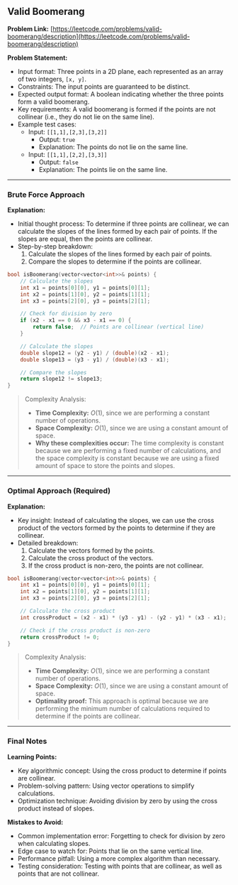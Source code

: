 ## Valid Boomerang
**Problem Link:** [https://leetcode.com/problems/valid-boomerang/description](https://leetcode.com/problems/valid-boomerang/description)

**Problem Statement:**
- Input format: Three points in a 2D plane, each represented as an array of two integers, `[x, y]`.
- Constraints: The input points are guaranteed to be distinct.
- Expected output format: A boolean indicating whether the three points form a valid boomerang.
- Key requirements: A valid boomerang is formed if the points are not collinear (i.e., they do not lie on the same line).
- Example test cases:
  - Input: `[[1,1],[2,3],[3,2]]`
    - Output: `true`
    - Explanation: The points do not lie on the same line.
  - Input: `[[1,1],[2,2],[3,3]]`
    - Output: `false`
    - Explanation: The points lie on the same line.

---

### Brute Force Approach

**Explanation:**
- Initial thought process: To determine if three points are collinear, we can calculate the slopes of the lines formed by each pair of points. If the slopes are equal, then the points are collinear.
- Step-by-step breakdown:
  1. Calculate the slopes of the lines formed by each pair of points.
  2. Compare the slopes to determine if the points are collinear.

```cpp
bool isBoomerang(vector<vector<int>>& points) {
    // Calculate the slopes
    int x1 = points[0][0], y1 = points[0][1];
    int x2 = points[1][0], y2 = points[1][1];
    int x3 = points[2][0], y3 = points[2][1];

    // Check for division by zero
    if (x2 - x1 == 0 && x3 - x1 == 0) {
        return false;  // Points are collinear (vertical line)
    }

    // Calculate the slopes
    double slope12 = (y2 - y1) / (double)(x2 - x1);
    double slope13 = (y3 - y1) / (double)(x3 - x1);

    // Compare the slopes
    return slope12 != slope13;
}
```

> Complexity Analysis:
> - **Time Complexity:** $O(1)$, since we are performing a constant number of operations.
> - **Space Complexity:** $O(1)$, since we are using a constant amount of space.
> - **Why these complexities occur:** The time complexity is constant because we are performing a fixed number of calculations, and the space complexity is constant because we are using a fixed amount of space to store the points and slopes.

---

### Optimal Approach (Required)

**Explanation:**
- Key insight: Instead of calculating the slopes, we can use the cross product of the vectors formed by the points to determine if they are collinear.
- Detailed breakdown:
  1. Calculate the vectors formed by the points.
  2. Calculate the cross product of the vectors.
  3. If the cross product is non-zero, the points are not collinear.

```cpp
bool isBoomerang(vector<vector<int>>& points) {
    int x1 = points[0][0], y1 = points[0][1];
    int x2 = points[1][0], y2 = points[1][1];
    int x3 = points[2][0], y3 = points[2][1];

    // Calculate the cross product
    int crossProduct = (x2 - x1) * (y3 - y1) - (y2 - y1) * (x3 - x1);

    // Check if the cross product is non-zero
    return crossProduct != 0;
}
```

> Complexity Analysis:
> - **Time Complexity:** $O(1)$, since we are performing a constant number of operations.
> - **Space Complexity:** $O(1)$, since we are using a constant amount of space.
> - **Optimality proof:** This approach is optimal because we are performing the minimum number of calculations required to determine if the points are collinear.

---

### Final Notes

**Learning Points:**
- Key algorithmic concept: Using the cross product to determine if points are collinear.
- Problem-solving pattern: Using vector operations to simplify calculations.
- Optimization technique: Avoiding division by zero by using the cross product instead of slopes.

**Mistakes to Avoid:**
- Common implementation error: Forgetting to check for division by zero when calculating slopes.
- Edge case to watch for: Points that lie on the same vertical line.
- Performance pitfall: Using a more complex algorithm than necessary.
- Testing consideration: Testing with points that are collinear, as well as points that are not collinear.